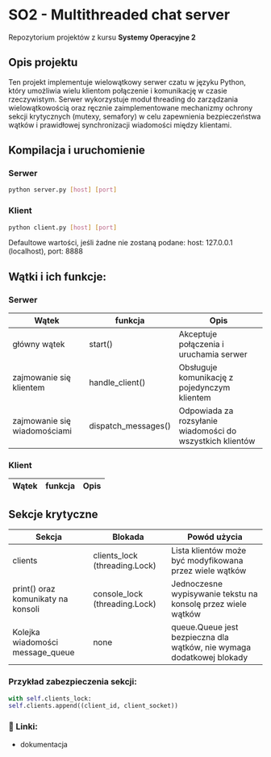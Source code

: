 # SO2 - Multithreaded chat server

Repozytorium projektów z kursu **Systemy Operacyjne 2**

## Opis projektu
Ten projekt implementuje wielowątkowy serwer czatu w języku Python, który umożliwia wielu klientom połączenie i komunikację w czasie rzeczywistym. Serwer wykorzystuje moduł threading do zarządzania wielowątkowością oraz ręcznie zaimplementowane mechanizmy ochrony sekcji krytycznych (mutexy, semafory) w celu zapewnienia bezpieczeństwa wątków i prawidłowej synchronizacji wiadomości między klientami.

## Kompilacja i uruchomienie
### Serwer
```bash
python server.py [host] [port]
```
### Klient
```bash
python client.py [host] [port]
```
Defaultowe wartości, jeśli żadne nie zostaną podane:
host: 127.0.0.1 (localhost),
port: 8888

## Wątki i ich funkcje:
### Serwer
| Wątek   | funkcja         | Opis    |
| ------ | ---------------- |---------|
| główny wątek | start() | Akceptuje połączenia i uruchamia serwer|
| zajmowanie się klientem | handle_client() | Obsługuje komunikację z pojedynczym klientem |
| zajmowanie się wiadomościami | dispatch_messages() | Odpowiada za rozsyłanie wiadomości do wszystkich klientów |

### Klient
| Wątek   | funkcja         | Opis    |
| ------ | ---------------- |---------|

## Sekcje krytyczne 
| Sekcja  | Blokada   | Powód użycia |
| ------ | ---------------- | -------- |
| clients   | clients_lock (threading.Lock) | Lista klientów może być modyfikowana przez wiele wątków |
| print() oraz komunikaty na konsoli | console_lock (threading.Lock) | Jednoczesne wypisywanie tekstu na konsolę przez wiele wątków |
| Kolejka wiadomości message_queue | none | queue.Queue jest bezpieczna dla wątków, nie wymaga dodatkowej blokady |

### Przykład zabezpieczenia sekcji:
```python
with self.clients_lock:
self.clients.append((client_id, client_socket))
```

### 📎 Linki:
- dokumentacja 

